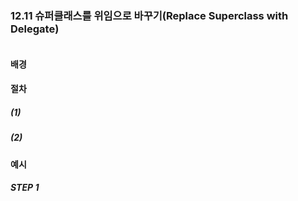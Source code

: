 ### 12.11 슈퍼클래스를 위임으로 바꾸기(Replace Superclass with Delegate)
``` diff

```

#### 배경

#### 절차
##### (1)
##### (2)

#### 예시

##### STEP 1
